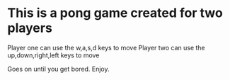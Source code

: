 # This is a pong game created for two players

Player one can use the w,a,s,d keys to move
Player two can use the up,down,right,left keys to move

Goes on until you get bored. Enjoy.